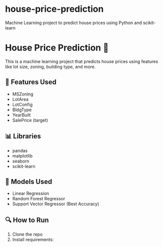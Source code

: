 # house-price-prediction
Machine Learning project to predict house prices using Python and scikit-learn

# House Price Prediction 🏡

This is a machine learning project that predicts house prices using features like lot size, zoning, building type, and more.

## 📌 Features Used
- MSZoning
- LotArea
- LotConfig
- BldgType
- YearBuilt
- SalePrice (target)

## 📊 Libraries
- pandas
- matplotlib
- seaborn
- scikit-learn

## 🔧 Models Used
- Linear Regression
- Random Forest Regressor
- Support Vector Regressor (Best Accuracy)

## 🔍 How to Run
1. Clone the repo  
2. Install requirements:
